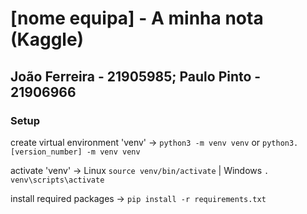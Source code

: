 # [nome equipa] - A minha nota (Kaggle)

## João Ferreira - 21905985; Paulo Pinto - 21906966

### Setup

create virtual environment 'venv' -> `python3 -m venv venv` or `python3.[version_number] -m venv venv`

activate 'venv' -> Linux `source venv/bin/activate` | Windows `. venv\scripts\activate`

install required packages -> `pip install -r requirements.txt`
